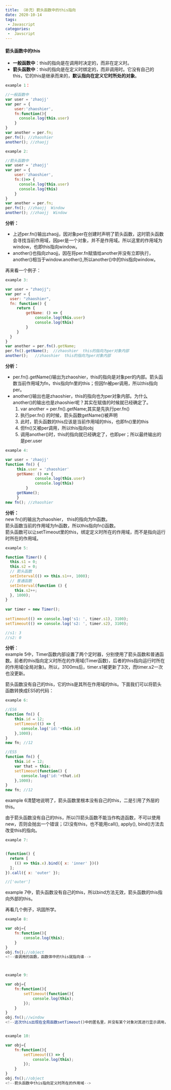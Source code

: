 ```yaml
---
title: （补充）箭头函数中的this指向
date: 2020-10-14
tags:
 - Javascript
categories:
 -  Javscript
---
```


####  箭头函数中的this
- **一般函数中**：this的指向是在调用时决定的，而非在定义时。
- **箭头函数中**：this的指向是在定义时绑定的，而非调用时。它没有自己的this，它的this是继承而来的，**默认指向在定义它时所处的对象**。

```js
example 1：

//一般函数中
var user = 'zhaojj'
var per = {
    user:'zhaoshier',
    fn:function(){
      console.log(this.user) 
    }
}    
var another = per.fn;
per.fn(); //zhaoshier
another(); //zhaojj
```

```js
example 2:

//箭头函数中
var user = 'zhaojj'
var per = {
    user:'zhaoshier',
    fn:()=> {
      console.log(this.user) 
      console.log(this)
    }
}    
var another = per.fn;
per.fn(); //zhaojj  Window
another(); //zhaojj  Window
```
**分析：**    
- 上述per.fn()输出zhaojj，因对象per在创建时声明了箭头函数，这时箭头函数会寻找当前作用域，因per是一个对象，并不是作用域。所以这里的作用域为window，也即this指向window。 
- another()也指向zhaojj，因在将per.fn赋值给another并没有立即执行，another()相当于window.another(),所以another()中的this指向window。


再来看一个例子：
```js
example 3:

var user = "zhaojj";
var per = {
  user: "zhaoshier",
  fn: function() {
     return {
         getName: () => {
             console.log(this.user)
             console.log(this)
         }
     }
  }
}
var another = per.fn().getName;
per.fn().getName();  //zhaoshier  this的指向为per对象内部
another();   //zhaoshier  this的指向为per对象内部
```
**分析：**    
- per.fn().getName()输出为zhaoshier，this的指向是对象per的内部。箭头函数当前作用域为fn，this指向fn里的this；但因fn被per调用，所以this指向per。
- another()输出也是zhaoshier，this的指向也为per对象内部。为什么another()的输出也是zhaoshier呢？其实在赋值的时候就已经确定了。
  1. var another = per.fn().getName;其实是先执行per.fn()   
  2. 执行per.fn() 的时候，箭头函数getName()被声明   
  3. 此时，箭头函数的this应该是当前作用域的this，也即fn()里的this   
  4. 但fn()又被per调用，所以this指向obj   
  5. 调用another()时，this的指向就已经确定了，也即per；所以最终输出的是per.user
  
 

```js
example 4:

var user = 'zhaojj'
function fn() {
     this.user = 'zhaoshier'
     getName: () => {
             console.log(this.user)
             console.log(this)
         }
     getName();
     }
new fn(); //zhaoshier 
```
**分析：**   
new fn()的输出为zhaoshier， this的指向为fn函数。   
箭头函数当前的作用域为fn函数，所以this指向fn()函数。   
箭头函数可以让setTimeout里的this，绑定定义时所在的作用域，而不是指向运行时所在的作用域。

```js
example 5:

function Timer() {
  this.s1 = 0;
  this.s2 = 0;
  // 箭头函数
  setInterval(() => this.s1++, 1000);
  // 普通函数
  setInterval(function () {
    this.s2++;
  }, 1000);
}
 
var timer = new Timer();
 
setTimeout(() => console.log('s1: ', timer.s1), 3100);
setTimeout(() => console.log('s2: ', timer.s2), 3100);

//s1: 3
//s2: 0
```
**分析**：   
example 5中，Timer函数内部设置了两个定时器，分别使用了箭头函数和普通函数。前者的this指向定义时所在的作用域(Timer函数)，后者的this指向运行时所在的作用域(全局对象)。所以，3100ms后，timer.s1被更新了3次，而timer.s2一次也没更新。   


箭头函数没有自己的this，它的this是其所在作用域的this。下面我们可以将箭头函数转换成ES5的代码：
```js
example 6:

//ES6
function fn() {
    this.id = 12;
    setTimeout(() => {
       console.log('id:'+this.id)
    },1000);
}
new fn; //12

//ES5
function fn() {
    this.id = 12;
    var that = this;
    setTimeout(function() {
       console.log('id:'+that.id)
    },1000);
}
new fn; //12
```
example 6清楚地说明了，箭头函数里根本没有自己的this，二是引用了外层的this。   


由于箭头函数没有自己的this，所以(1)箭头函数不能当作构造函数，不可以使用new，否则会抛出一个错误；(2)没有this，也不能用call(), apply(), bind()方法去改变this的指向。
```js
example 7:


(function() {
  return [
    (() => this.x).bind({ x: 'inner' })()
  ];
}).call({ x: 'outer' });

//['outer']
```
example 7中，箭头函数没有自己的this，所以bind方法无效，箭头函数的this指向外部的this。

再看几个例子，巩固所学。
```js
example 8:

var obj={
	fn:function(){
		console.log(this);
	}
}
obj.fn();//object
<!--谁调用的函数，函数体中的this就指向谁-->



example 9:

var obj={
	fn:function(){
		setTimeout(function(){
			console.log(this);
		});
	}
}
obj.fn();//window
<!--这次this出现在全局函数setTimeout()中的匿名里，并没有某个对象对其进行显示调用，所以匿名函数中的this指向window对象。-->


example 10:

var obj={
	fn:function(){
		setTimeout(() => {
			console.log(this);
		});
	}
}
obj.fn();//object
<!--箭头函数中this指向定义时所在的作用域-->
```